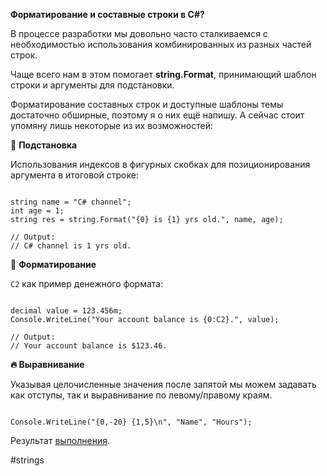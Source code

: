 **Форматирование и составные строки в C#?**

В процессе разработки мы довольно часто сталкиваемся с необходимостью использования комбинированных из разных частей строк. 

Чаще всего нам в этом помогает **string.Format**, принимающий шаблон строки и аргументы для подстановки.

Форматирование составных строк и доступные шаблоны темы достаточно обширные, поэтому я о них ещё напишу. А сейчас стоит упомяну лишь некоторые из их возможностей:

🔸 **Подстановка**

Использования индексов в фигурных скобках для позиционирования аргумента в итоговой строке:

```

string name = "C# channel";
int age = 1;
string res = string.Format("{0} is {1} yrs old.", name, age);

// Output:
// C# channel is 1 yrs old.
```

🔸 **Форматирование**

`C2` как пример денежного формата:

```

decimal value = 123.456m;
Console.WriteLine("Your account balance is {0:C2}.", value);

// Output:
// Your account balance is $123.46.
```

**🔥 Выравнивание**

Указывая целочисленные значения после запятой мы можем задавать как отступы, так и выравнивание по левому/правому краям.

```

Console.WriteLine("{0,-20} {1,5}\n", "Name", "Hours");
```

Результат [выполнения](https://telegra.ph/String-format-alignment-08-23).

#strings